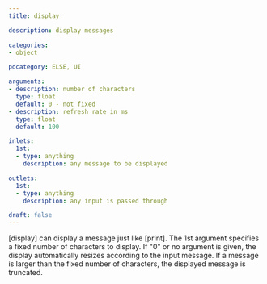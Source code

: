 ```yaml
---
title: display

description: display messages

categories:
- object

pdcategory: ELSE, UI

arguments:
- description: number of characters
  type: float
  default: 0 - not fixed
- description: refresh rate in ms
  type: float
  default: 100

inlets:
  1st:
  - type: anything
    description: any message to be displayed

outlets:
  1st:
  - type: anything
    description: any input is passed through

draft: false
---
```


[display] can display a message just like [print]. The 1st argument specifies a fixed number of characters to display. If "0" or no argument is given, the display automatically resizes according to the input message. If a message is larger than the fixed number of characters, the displayed message is truncated.

